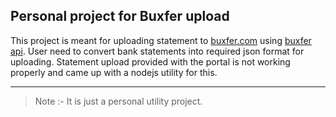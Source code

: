 ## Personal project for Buxfer upload

This project is meant for uploading statement to [buxfer.com](https://www.buxfer.com/) using [buxfer api](https://www.buxfer.com/help/api). User need to convert bank statements into required json format for uploading. Statement upload provided with the portal is not working properly and came up with a nodejs utility for this.


----------


> Note :- It is just a personal utility project.
